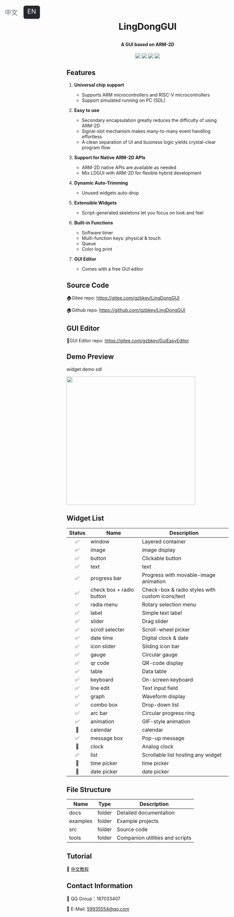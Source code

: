 <p class="lang-switch">
  <a href="README.md">中文</a>
  <a class="active">EN</a>
</p>
<style>
.lang-switch{position:absolute;top:12px;left:24px;display:flex;gap:6px;font-size:20;z-index:999;}
.lang-switch a{display:inline-block;padding:6px 12px;border-radius:6px;text-decoration:none;color:#656d76;transition:.15s}
.lang-switch a:hover{background:#d0d7de;color:#24292f}
.lang-switch a.active{background:#24292f;color:#fff;pointer-events:none}
</style>

<h1 align="center" style="margin: 30px 0 30px; font-weight: bold;">LingDongGUI</h1>
<h4 align="center">A GUI based on ARM-2D</h4>
<p align="center">
	<a href="https://gitee.com/gzbkey/LingDongGUI/stargazers"><img src="https://gitee.com/gzbkey/LingDongGUI/badge/star.svg"></a>
	<a href="https://gitee.com/gzbkey/LingDongGUI/members"><img src="https://gitee.com/gzbkey/LingDongGUI/badge/fork.svg"></a>
	<a><img src="https://img.shields.io/github/license/gzbkey/LingDongGUI"></a>
	<a><img src="https://img.shields.io/badge/architecture-ARM%20|%20RISC%20V-blue"></a>	
</p>

## Features

1. **Universal chip support**
    * Supports ARM microcontrollers and RISC-V microcontrollers
    * Support simulated running on PC (SDL)

2. **Easy to use**
    * Secondary encapsulation greatly reduces the difficulty of using ARM-2D
    * Signal-slot mechanism makes many-to-many event handling effortless
    * A clean separation of UI and business logic yields crystal-clear program flow

3. **Support for Native ARM-2D APIs**
    * ARM-2D native APIs are available as needed
    * Mix LDGUI with ARM-2D for flexible hybrid development

4. **Dynamic Auto-Trimming**
    * Unused widgets auto-drop

5. **Extensible Widgets**
    * Script-generated skeletons let you focus on look and feel

6. **Built-in Functions**
    * Software timer
    * Multi-function keys: physical & touch
    * Queue
    * Color log print
7. **GUI Editor**
    * Comes with a free GUI editor

## Source Code

🏠️Gitee repo: https://gitee.com/gzbkey/LingDongGUI

🏠️Github repo: https://github.com/gzbkey/LingDongGUI

## GUI Editor

🚀GUI Editor repo: https://gitee.com/gzbkey/GuiEasyEditor

## Demo Preview

widget demo sdl
<p>
	<img src="./docs/images/widget%20demo.gif" width="400" />
</p>

## Widget List

| Status | Name | Description |
| :----:| ---- | ---- |
| ✅ | window | Layered container |
| ✅ | image | image display |
| ✅ | button | Clickable button |
| ✅ | text | text |
| ✅ | progress bar | Progress with movable-image animation |
| ✅ | check box + radio button| Check-box & radio styles with custom icons/text |
| ✅ | radia menu | Rotary selection menu |
| ✅ | label | Simple text label |
| ✅ | slider | Drag slider |
| ✅ | scroll selecter | Scroll-wheel picker |
| ✅ | date time | Digital clock & date |
| ✅ | icon slider | Sliding icon bar |
| ✅ | gauge | Circular gauge |
| ✅ | qr code | QR-code display |
| ✅ | table | Data table |
| ✅ | keyboard | On-screen keyboard |
| ✅ | line edit | Text input field |
| ✅ | graph | Waveform display |
| ✅ | combo box | Drop-down list |
| ✅ | arc bar | Circular progress ring |
| ✅ | animation | GIF-style animation |
| 🔲 | calendar | calendar |
| ✅ | message box | Pop-up message |
| 🔲 | clock | Analog clock |
| ✅ | list | Scrollable list hosting any widget |
| 🔲 | time picker | time picker |
| 🔲 | date picker | date picker |

## File Structure

|Name|Type|Description|
|---|---|---|
|docs|folder|Detailed documentation|
|examples|folder|Example projects|
|src|folder|Source code|
|tools|folder|Companion utilities and scripts|

## Tutorial

📖 [中文教程](https://ldgui-doc-cn.readthedocs.io)

## Contact Information

🐧 QQ Group：187033407

📧 E-Mail: 59935554@qq.com



